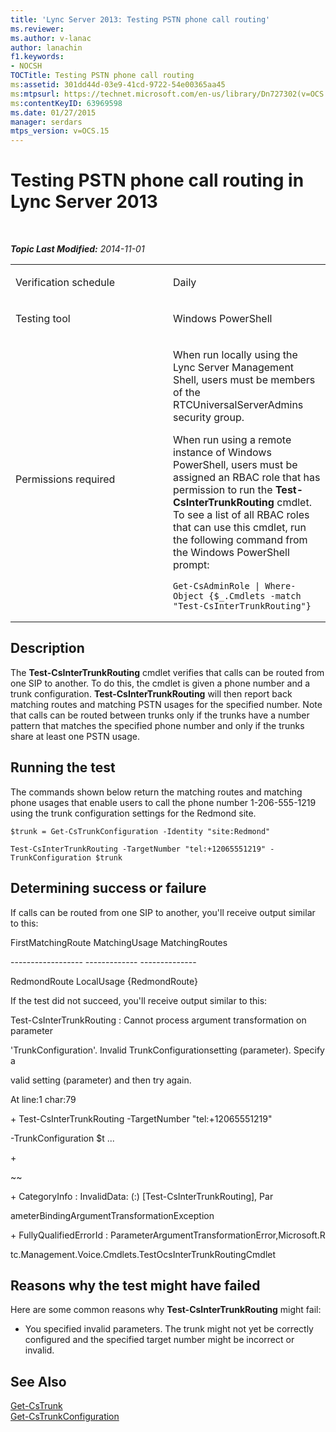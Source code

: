 ```yaml
---
title: 'Lync Server 2013: Testing PSTN phone call routing'
ms.reviewer: 
ms.author: v-lanac
author: lanachin
f1.keywords:
- NOCSH
TOCTitle: Testing PSTN phone call routing
ms:assetid: 301dd44d-03e9-41cd-9722-54e00365aa45
ms:mtpsurl: https://technet.microsoft.com/en-us/library/Dn727302(v=OCS.15)
ms:contentKeyID: 63969598
ms.date: 01/27/2015
manager: serdars
mtps_version: v=OCS.15
---
```


<div data-xmlns="http://www.w3.org/1999/xhtml">

<div class="topic" data-xmlns="http://www.w3.org/1999/xhtml" data-msxsl="urn:schemas-microsoft-com:xslt" data-cs="http://msdn.microsoft.com/">

<div data-asp="https://msdn2.microsoft.com/asp">

# Testing PSTN phone call routing in Lync Server 2013

</div>

<div id="mainSection">

<div id="mainBody">

<span> </span>

_**Topic Last Modified:** 2014-11-01_


<table>
<colgroup>
<col style="width: 50%" />
<col style="width: 50%" />
</colgroup>
<tbody>
<tr class="odd">
<td><p>Verification schedule</p></td>
<td><p>Daily</p></td>
</tr>
<tr class="even">
<td><p>Testing tool</p></td>
<td><p>Windows PowerShell</p></td>
</tr>
<tr class="odd">
<td><p>Permissions required</p></td>
<td><p>When run locally using the Lync Server Management Shell, users must be members of the RTCUniversalServerAdmins security group.</p>
<p>When run using a remote instance of Windows PowerShell, users must be assigned an RBAC role that has permission to run the <strong>Test-CsInterTrunkRouting</strong> cmdlet. To see a list of all RBAC roles that can use this cmdlet, run the following command from the Windows PowerShell prompt:</p>
<pre><code>Get-CsAdminRole | Where-Object {$_.Cmdlets -match &quot;Test-CsInterTrunkRouting&quot;}</code></pre></td>
</tr>
</tbody>
</table>


<div>

## Description

The **Test-CsInterTrunkRouting** cmdlet verifies that calls can be routed from one SIP to another. To do this, the cmdlet is given a phone number and a trunk configuration. **Test-CsInterTrunkRouting** will then report back matching routes and matching PSTN usages for the specified number. Note that calls can be routed between trunks only if the trunks have a number pattern that matches the specified phone number and only if the trunks share at least one PSTN usage.

</div>

<div>

## Running the test

The commands shown below return the matching routes and matching phone usages that enable users to call the phone number 1-206-555-1219 using the trunk configuration settings for the Redmond site.

    $trunk = Get-CsTrunkConfiguration -Identity "site:Redmond"
    
    Test-CsInterTrunkRouting -TargetNumber "tel:+12065551219" -TrunkConfiguration $trunk

</div>

<div>

## Determining success or failure

If calls can be routed from one SIP to another, you'll receive output similar to this:

FirstMatchingRoute MatchingUsage MatchingRoutes

\------------------ ------------- --------------

RedmondRoute LocalUsage {RedmondRoute}

If the test did not succeed, you'll receive output similar to this:

Test-CsInterTrunkRouting : Cannot process argument transformation on parameter

'TrunkConfiguration'. Invalid TrunkConfigurationsetting (parameter). Specify a

valid setting (parameter) and then try again.

At line:1 char:79

\+ Test-CsInterTrunkRouting -TargetNumber "tel:+12065551219"

\-TrunkConfiguration $t ...

\+

~~

\+ CategoryInfo : InvalidData: (:) \[Test-CsInterTrunkRouting\], Par

ameterBindingArgumentTransformationException

\+ FullyQualifiedErrorId : ParameterArgumentTransformationError,Microsoft.R

tc.Management.Voice.Cmdlets.TestOcsInterTrunkRoutingCmdlet

</div>

<div>

## Reasons why the test might have failed

Here are some common reasons why **Test-CsInterTrunkRouting** might fail:

  - You specified invalid parameters. The trunk might not yet be correctly configured and the specified target number might be incorrect or invalid.

</div>

<div>

## See Also


[Get-CsTrunk](https://docs.microsoft.com/powershell/module/skype/Get-CsTrunk)  
[Get-CsTrunkConfiguration](https://docs.microsoft.com/powershell/module/skype/Get-CsTrunkConfiguration)  
  

</div>

</div>

<span> </span>

</div>

</div>

</div>

